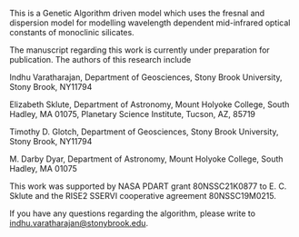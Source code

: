 This is a Genetic Algorithm driven model which uses the fresnal and dispersion model for modelling wavelength dependent mid-infrared optical constants of monoclinic silicates. 

The manuscript regarding this work is currently under preparation for publication. The authors of this research include

Indhu Varatharajan, Department of Geosciences, Stony Brook University, Stony Brook, NY11794

Elizabeth Sklute, Department of Astronomy, Mount Holyoke College, South Hadley, MA 01075, Planetary Science Institute, Tucson, AZ, 85719

Timothy D. Glotch, Department of Geosciences, Stony Brook University, Stony Brook, NY11794

M. Darby Dyar, Department of Astronomy, Mount Holyoke College, South Hadley, MA 01075

This work was supported by NASA PDART grant 80NSSC21K0877 to E. C. Sklute and the RISE2 SSERVI cooperative agreement 80NSSC19M0215.

If you have any questions regarding the algorithm, please write to indhu.varatharajan@stonybrook.edu.
